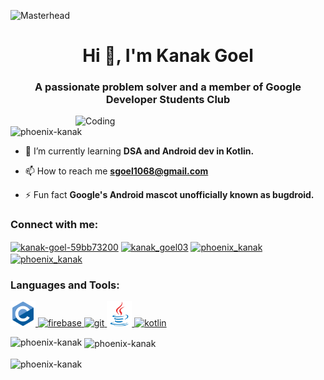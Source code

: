 ![Masterhead](https://marketsplash.com/content/images/2023/05/MarketSplash-GRAPHIC-DESIGN-AND-UX-03-1.jpg)
<h1 align="center">Hi 👋, I'm Kanak Goel</h1>
<h3 align="center">A passionate problem solver and a member of Google Developer Students Club</h3>
<img align="right" alt="Coding" width="400" src="https://miro.medium.com/v2/resize:fit:1400/0*yBvA5CnEX3Sd4aod.gif">

<p align="left"> <img src="https://komarev.com/ghpvc/?username=phoenix-kanak&label=Profile%20views&color=0e75b6&style=flat" alt="phoenix-kanak" /> </p>

- 🌱 I’m currently learning **DSA and Android dev in Kotlin.**

- 📫 How to reach me **sgoel1068@gmail.com**

- ⚡ Fun fact **Google's Android mascot unofficially known as bugdroid.**

<h3 align="left">Connect with me:</h3>
<p align="left">
<a href="https://linkedin.com/in/kanak-goel-59bb73200" target="blank"><img align="center" src="https://raw.githubusercontent.com/rahuldkjain/github-profile-readme-generator/master/src/images/icons/Social/linked-in-alt.svg" alt="kanak-goel-59bb73200" height="30" width="40" /></a>
<a href="https://instagram.com/kanak_goel03" target="blank"><img align="center" src="https://raw.githubusercontent.com/rahuldkjain/github-profile-readme-generator/master/src/images/icons/Social/instagram.svg" alt="kanak_goel03" height="30" width="40" /></a>
<a href="https://www.hackerrank.com/phoenix_kanak" target="blank"><img align="center" src="https://raw.githubusercontent.com/rahuldkjain/github-profile-readme-generator/master/src/images/icons/Social/hackerrank.svg" alt="phoenix_kanak" height="30" width="40" /></a>
<a href="https://codeforces.com/profile/phoenix_kanak" target="blank"><img align="center" src="https://raw.githubusercontent.com/rahuldkjain/github-profile-readme-generator/master/src/images/icons/Social/codeforces.svg" alt="phoenix_kanak" height="30" width="40" /></a>
</p>

<h3 align="left">Languages and Tools:</h3>
<p align="left"> <a href="https://www.cprogramming.com/" target="_blank" rel="noreferrer"> <img src="https://raw.githubusercontent.com/devicons/devicon/master/icons/c/c-original.svg" alt="c" width="40" height="40"/> </a> <a href="https://firebase.google.com/" target="_blank" rel="noreferrer"> <img src="https://www.vectorlogo.zone/logos/firebase/firebase-icon.svg" alt="firebase" width="40" height="40"/> </a> <a href="https://git-scm.com/" target="_blank" rel="noreferrer"> <img src="https://www.vectorlogo.zone/logos/git-scm/git-scm-icon.svg" alt="git" width="40" height="40"/> </a> <a href="https://www.java.com" target="_blank" rel="noreferrer"> <img src="https://raw.githubusercontent.com/devicons/devicon/master/icons/java/java-original.svg" alt="java" width="40" height="40"/> </a> <a href="https://kotlinlang.org" target="_blank" rel="noreferrer"> <img src="https://www.vectorlogo.zone/logos/kotlinlang/kotlinlang-icon.svg" alt="kotlin" width="40" height="40"/> </a> </p>

<p><img align="left" src="https://github-readme-stats.vercel.app/api/top-langs?username=phoenix-kanak&show_icons=true&locale=en&layout=compact" alt="phoenix-kanak" /></p>

<p>&nbsp;<img align="center" src="https://github-readme-stats.vercel.app/api?username=phoenix-kanak&show_icons=true&locale=en" alt="phoenix-kanak" /></p>

<p><img align="center" src="https://github-readme-streak-stats.herokuapp.com/?user=phoenix-kanak&" alt="phoenix-kanak" /></p>
